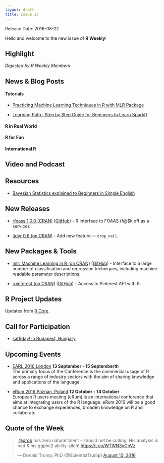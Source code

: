 ```yaml
---
layout: draft
title: Issue 13
---
```


Release Date: 2016-08-22

Hello and welcome to the new issue of **R Weekly**!

## Highlight

*Digested by R Weekly Members*



## News & Blog Posts

#### Tutorials

+ [Practicing Machine Learning Techniques in R with MLR Package](https://www.analyticsvidhya.com/blog/2016/08/practicing-machine-learning-techniques-in-r-with-mlr-package/)

+ [Learning Path : Step by Step Guide for Beginners to Learn SparkR](https://www.analyticsvidhya.com/blog/2016/06/learning-path-step-step-guide-beginners-learn-sparkr/)

#### R in Real World





#### R for Fun




#### International R


## Video and Podcast



## Resources

+ [Bayesian Statistics explained to Beginners in Simple English](https://www.analyticsvidhya.com/blog/2016/06/bayesian-statistics-beginners-simple-english/)


## New Releases

+ [rfoass 1.0.0 (CRAN)](http://dirk.eddelbuettel.com/blog/2016/08/14/#rfoaas_1.0.0) ([GitHub](https://github.com/eddelbuettel/rfoaas)) - R interface to FOAAS (f@$k off as a service).

+ [tidyr 0.6 (on CRAN)](https://blog.rstudio.org/) - Add new feature -- `drop_na()`. 


## New Packages & Tools

+ [mlr: Machine Learning in R (on CRAN)](https://cran.r-project.org/web/packages/mlr/index.html) ([GitHub](https://github.com/mlr-org/mlr)) - Interface to a large number of classification and regression techniques, including machine-readable parameter descriptions.

+ [rpinterest (on CRAN)](https://cran.r-project.org/web/packages/rpinterest/index.html) ([GitHub](https://github.com/ColinFay/rpinterest)) - Access to Pinterest API with R.

## R Project Updates

Updates from [R Core](http://developer.r-project.org/blosxom.cgi/R-devel/NEWS).



## Call for Participation

+ [satRday! in Budapest, Hungary](http://budapest.satrdays.org/#cfp)

## Upcoming Events

+ [EARL 2016 London](https://earlconf.com/)  **13 September - 15 Septemberth** <br>
The primary focus of the Conference is the commercial usage of R across a range of industry sectors with the aim of sharing knowledge and applications of the language.<br /> 

+ [eRum 2016 Poznan, Poland](http://erum.ue.poznan.pl/)  **12 October - 14 October** <br>
European R users meeting (eRum) is an international conference that aims at integrating users of the R language. eRum 2016 will be a good chance to exchange experiences, broaden knowledge on R and collaborate. <br /> 

## Quote of the Week

<blockquote class="twitter-tweet" data-lang="en"><p lang="en" dir="ltr">.<a href="https://twitter.com/drob">@drob</a> has zero natural talent - should not be coding. His analysis is bad &amp; his ggplot2 ability-zilch! <a href="https://t.co/WTWN3vCpVz">https://t.co/WTWN3vCpVz</a></p>&mdash; Donald Trump, PhD (@ScientistTrump) <a href="https://twitter.com/ScientistTrump/status/763226352074055680">August 10, 2016</a></blockquote>

<p><small id="page_view">&nbsp;</small></p>
